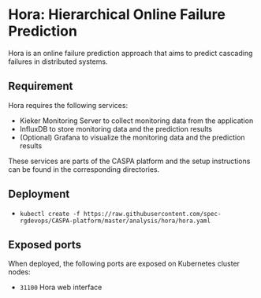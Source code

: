 # Hora: Hierarchical Online Failure Prediction

Hora is an online failure prediction approach that aims to predict cascading failures in distributed systems.

## Requirement
Hora requires the following services:
* Kieker Monitoring Server to collect monitoring data from the application
* InfluxDB to store monitoring data and the prediction results
* (Optional) Grafana to visualize the monitoring data and the prediction results

These services are parts of the CASPA platform and the setup instructions can be found in the corresponding directories.

## Deployment
* ```kubectl create -f https://raw.githubusercontent.com/spec-rgdevops/CASPA-platform/master/analysis/hora/hora.yaml```

## Exposed ports
When deployed, the following ports are exposed on Kubernetes cluster nodes:
* `31100` Hora web interface

